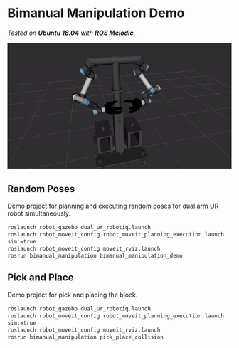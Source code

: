 # Bimanual Manipulation Demo

*Tested on **Ubuntu 18.04** with **ROS Melodic**.*

![dual bimanual_manipulation_demo](https://github.com/EwhaGlab/dual_ur_robotiq/blob/main/etc/img/bimanual_manipulation_demo.gif)

## Random Poses
Demo project for planning and executing random poses for dual arm UR robot simultaneously.

```
roslaunch robot_gazebo dual_ur_robotiq.launch
roslaunch robot_moveit_config robot_moveit_planning_execution.launch sim:=true
roslaunch robot_moveit_config moveit_rviz.launch 
rosrun bimanual_manipulation bimanual_manipulation_demo
```

## Pick and Place
Demo project for pick and placing the block.
```
roslaunch robot_gazebo dual_ur_robotiq.launch
roslaunch robot_moveit_config robot_moveit_planning_execution.launch sim:=true
roslaunch robot_moveit_config moveit_rviz.launch 
rosrun bimanual_manipulation pick_place_collision
```
